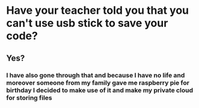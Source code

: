 # Have your teacher told you that you can't use usb stick to save your code?

## Yes?

### I have also gone through that and because I have no life and moreover someone from my family gave me raspberry pie for birthday I decided to make use of it and make my private cloud for storing files
